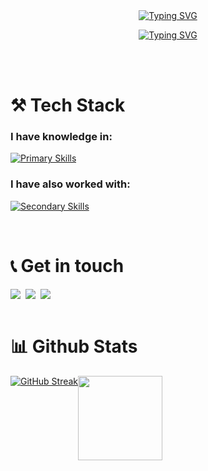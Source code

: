 <p align="center" style="margin-top: 3.5rem;">
  <a href="https://git.io/typing-svg"><img src="https://readme-typing-svg.demolab.com?font=Fira+Code&duration=1&pause=1000&center=true&vCenter=true&repeat=false&random=false&width=435&height=24&lines=Luiz+Ricardo" alt="Typing SVG" /></a>
</p>

<p align="center">
  <a href="https://git.io/typing-svg"><img src="https://readme-typing-svg.demolab.com?font=Fira+Code&weight=600&size=40&duration=3500&pause=1000&center=true&vCenter=true&random=false&width=435&height=46&lines=Web+Developer;UX%2FUI+Designer;Video+Editor;Graphic+Designer" alt="Typing SVG" /></a>
</p>

<!-- <hr> -->

<br><br>

# ⚒️ Tech Stack

<h3 align="left">I have knowledge in:</h3>

[![Primary Skills](https://skillicons.dev/icons?i=react,typescript,nodejs,nextjs,vite,tailwindcss,styledcomponents,figma,postman)](https://skillicons.dev)

<h3 align="left">I have also worked with:</h3>

[![Secondary Skills](https://skillicons.dev/icons?i=c,cpp,express,postgres,docker,prisma,aws,python,opencv)](https://skillicons.dev)

<br>

# 📞 Get in touch

<div style="display: flex; gap: 0.5rem">
<a href="mailto:luiz.1303@hotmail.com" target="blank"><img align="center" src="https://skillicons.dev/icons?i=gmail"/></a>
<a href="https://www.linkedin.com/in/luiz-brumati/" target="blank"><img align="center" src="https://skillicons.dev/icons?i=linkedin"/></a>
<a href="https://www.instagram.com/powluiz_/" target="blank"><img align="center" src="https://skillicons.dev/icons?i=instagram"/></a>
</div>

<br>

# 📊 Github Stats

<div style="display: flex;">
  <a href="https://git.io/streak-stats"><img align=center src="https://streak-stats.demolab.com?user=powluiz&theme=ocean-gradient&hide_border=true" alt="GitHub Streak" /></a>
  <a href="#"><img align=center height="135" src="https://github-readme-stats.vercel.app/api/top-langs/?username=powluiz&layout=compact&hide_border=true&hide=jupyter%20notebook&count_private=true&title_color=4F8CC9&text_color=9f9f9f&bg_color=00000000"/></a>
</div>

<!-- https://github.com/Ileriayo/markdown-badges -->
<!-- https://readme-typing-svg.demolab.com/demo/ -->
<!-- https://streak-stats.demolab.com/demo/ -->
<!-- https://github.com/tandpfun/skill-icons#readme -->
